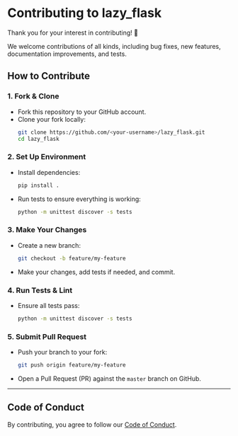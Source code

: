 # Contributing to lazy_flask

Thank you for your interest in contributing! 🎉

We welcome contributions of all kinds, including bug fixes, new features, documentation improvements, and tests.

## How to Contribute

### 1. Fork & Clone
- Fork this repository to your GitHub account.
- Clone your fork locally:
  ```bash
  git clone https://github.com/<your-username>/lazy_flask.git
  cd lazy_flask
  ```

### 2. Set Up Environment
- Install dependencies:
  ```bash
  pip install .
  ```
- Run tests to ensure everything is working:
  ```bash
  python -m unittest discover -s tests
  ```

### 3. Make Your Changes
- Create a new branch:
  ```bash
  git checkout -b feature/my-feature
  ```
- Make your changes, add tests if needed, and commit.

### 4. Run Tests & Lint
- Ensure all tests pass:
  ```bash
  python -m unittest discover -s tests
  ```

### 5. Submit Pull Request
- Push your branch to your fork:
  ```bash
  git push origin feature/my-feature
  ```
- Open a Pull Request (PR) against the `master` branch on GitHub.

---

## Code of Conduct
By contributing, you agree to follow our [Code of Conduct](./CODE_OF_CONDUCT.md).
